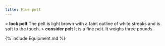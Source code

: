 ```yaml
---
title: Fine pelt
---
```


\> **look pelt**
The pelt is light brown with a faint outline of white streaks and is
soft to
the touch.
\> **consider pelt**
It is a fine pelt.
It weighs three pounds.

{% include Equipment.md %}
